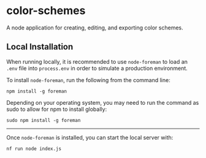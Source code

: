 # color-schemes

A node application for creating, editing, and exporting color schemes.


## Local Installation

When running locally, it is recommended to use `node-foreman` to load an `.env`
file into `process.env` in order to simulate a production environment.

To install `node-foreman`, run the following from the command line:

```
npm install -g foreman
```

Depending on your operating system, you may need to run the command as sudo to
allow for npm to install globally:

```
sudo npm install -g foreman
```

-----------

Once `node-foreman` is installed, you can start the local server with:

```
nf run node index.js
```
